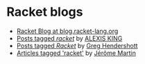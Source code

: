 # Racket blogs

* [Racket Blog at blog.racket-lang.org](https://blog.racket-lang.org)
* [Posts tagged _racket_](https://lexi-lambda.github.io/tags/racket.html) by [ALEXIS KING](https://lexi-lambda.github.io)
* [Posts tagged _Racket_](https://www.greghendershott.com/tags/Racket.html) by [Greg Hendershott](https://www.greghendershott.com)
* [Articles tagged 'racket'](http://rilouw.eu/tag/racket) by [Jérôme Martin](http://rilouw.eu)
